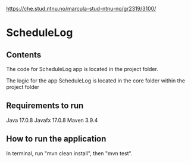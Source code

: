 https://che.stud.ntnu.no/marcula-stud-ntnu-no/gr2319/3100/

# ScheduleLog

## Contents
The code for ScheduleLog app is located in the project folder.

The logic for the app ScheduleLog is located in the core folder within the project folder

## Requirements to run
Java 17.0.8
Javafx 17.0.8
Maven 3.9.4

## How to run the application
In terminal, run "mvn clean install", then "mvn test".








